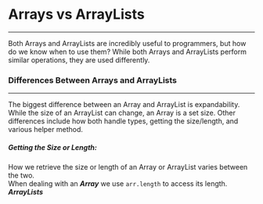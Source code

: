 # Arrays vs ArrayLists
<hr>
Both Arrays and ArrayLists are incredibly useful to programmers, but how do we know when to use them? While both Arrays and ArrayLists perform similar operations, they are used differently.

### Differences Between Arrays and ArrayLists
<hr>
The biggest difference between an Array and ArrayList is expandability. While the size of an ArrayList can change, an Array is a set size. Other differences include how both handle types, getting the size/length, and various helper method.

##### Getting the Size or Length:
How we retrieve the size or length of an Array or ArrayList varies between the two.
<br>
When dealing with an ***Array*** we use ``arr.length`` to access its length.
<br>
***ArrayLists*** 